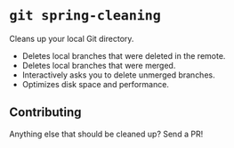 `git spring-cleaning`
=====================

Cleans up your local Git directory.

- Deletes local branches that were deleted in the remote.
- Deletes local branches that were merged.
- Interactively asks you to delete unmerged branches.
- Optimizes disk space and performance.


Contributing
------------

Anything else that should be cleaned up? Send a PR!

